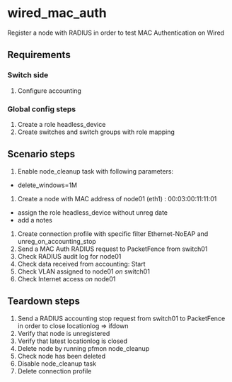 # wired_mac_auth

Register a node with RADIUS in order to test MAC Authentication on Wired

## Requirements

### Switch side
1. Configure accounting

### Global config steps
1. Create a role headless_device
1. Create switches and switch groups with role mapping

## Scenario steps
1. Enable node_cleanup task with following parameters:
- delete_windows=1M
1. Create a node with MAC address of node01 (eth1) : 00:03:00:11:11:01
- assign the role headless_device without unreg date
- add a notes
1. Create connection profile with specific filter Ethernet-NoEAP and unreg_on_accounting_stop
1. Send a MAC Auth RADIUS request to PacketFence from switch01
1. Check RADIUS audit log for node01
1. Check data received from accounting: Start
1. Check VLAN assigned to node01 *on* switch01
1. Check Internet access *on* node01

## Teardown steps
1. Send a RADIUS accounting stop request from switch01 to PacketFence in order
   to close locationlog => ifdown
1. Verify that node is unregistered
1. Verify that latest locationlog is closed
1. Delete node by running pfmon node_cleanup
1. Check node has been deleted
1. Disable node_cleanup task
1. Delete connection profile
